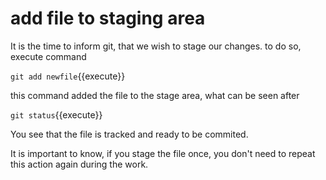 # add file to staging area

It is the time to inform git, that we wish to stage our changes.
to do so, execute command

`git add newfile`{{execute}}

this command added the file to the stage area, what can be seen after

`git status`{{execute}}

You see that the file is tracked and ready to be commited.

It is important to know, if you stage the file once, you don't need to
repeat this action again during the work.
